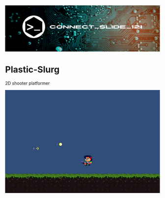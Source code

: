 ![alt text](https://github.com/Connectslide121/Plastic-Slurg/blob/master/Connect_banner_github.png)

# Plastic-Slurg
2D shooter platformer

![alt text](https://github.com/Connectslide121/Plastic-Slurg/blob/master/Captura%20de%20pantalla%202023-10-27%20091230.png)
